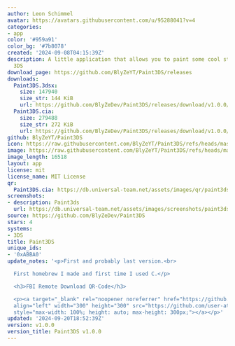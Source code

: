 ```yaml
---
author: Leon Schimmel
avatar: https://avatars.githubusercontent.com/u/95288041?v=4
categories:
- app
color: '#959a91'
color_bg: '#7b8078'
created: '2024-09-08T04:15:39Z'
description: A little application that allows you to paint some cool stuff on your
  3DS
download_page: https://github.com/BlyZeYT/Paint3DS/releases
downloads:
  Paint3DS.3dsx:
    size: 147940
    size_str: 144 KiB
    url: https://github.com/BlyZeDev/Paint3DS/releases/download/v1.0.0/Paint3DS.3dsx
  Paint3DS.cia:
    size: 279488
    size_str: 272 KiB
    url: https://github.com/BlyZeDev/Paint3DS/releases/download/v1.0.0/Paint3DS.cia
github: BlyZeYT/Paint3DS
icon: https://raw.githubusercontent.com/BlyZeYT/Paint3DS/refs/heads/master/assets/icon.png
image: https://raw.githubusercontent.com/BlyZeYT/Paint3DS/refs/heads/master/assets/banner.png
image_length: 16518
layout: app
license: mit
license_name: MIT License
qr:
  Paint3DS.cia: https://db.universal-team.net/assets/images/qr/paint3ds-cia.png
screenshots:
- description: Paint3ds
  url: https://db.universal-team.net/assets/images/screenshots/paint3ds/paint3ds.png
source: https://github.com/BlyZeDev/Paint3DS
stars: 4
systems:
- 3DS
title: Paint3DS
unique_ids:
- '0xABBA0'
update_notes: '<p>First and probably last version.<br>

  First homebrew I made and first time I used C.</p>

  <h3>FBI Remote Download QR-Code</h3>

  <p><a target="_blank" rel="noopener noreferrer" href="https://github.com/user-attachments/assets/bc7bbae8-79e0-4c58-8e09-18d30312590d"><img
  align="left" width="300" height="300" src="https://github.com/user-attachments/assets/bc7bbae8-79e0-4c58-8e09-18d30312590d"
  style="max-width: 100%; height: auto; max-height: 300px;"></a></p>'
updated: '2024-09-20T18:52:39Z'
version: v1.0.0
version_title: Paint3DS v1.0.0
---
```

